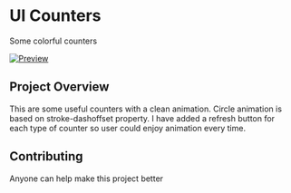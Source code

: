 # UI Counters
Some colorful counters

[![Preview](img/counter.gif)](img/counter.gif)

## Project Overview
This are some useful counters with a clean animation. Circle animation is based on stroke-dashoffset property. I have added a refresh button for each type of counter so user could enjoy animation every time.

## Contributing
Anyone can help make this project better 